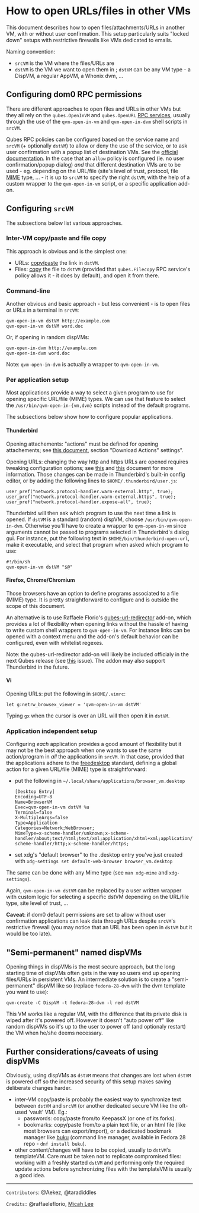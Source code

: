 How to open URLs/files in other VMs
===================================

This document describes how to open files/attachments/URLs in another VM, with or without user confirmation. This setup particularly suits "locked down" setups with restrictive firewalls like VMs dedicated to emails.

Naming convention:

- `srcVM` is the VM where the files/URLs are
- `dstVM` is the VM we want to open them in ; `dstVM` can be any VM type - a DispVM, a regular AppVM, a Whonix dvm, ...


Configuring dom0 RPC permissions
--------------------------------

There are different approaches to open files and URLs in other VMs but they all rely on the `qubes.OpenInVM` and `qubes.OpenURL` [RPC services](https://www.qubes-os.org/doc/qrexec3/#qubes-rpc-services), usually through the use of the `qvm-open-in-vm` and `qvm-open-in-dvm` shell scripts in `srcVM`.

Qubes RPC policies can be configured based on the service name and `srcVM` (+ optionally `dstVM`) to allow or deny the use of the service, or to ask user confirmation with a popup list of destination VMs. See the [official documentation](https://www.qubes-os.org/doc/rpc-policy/).
In the case that an `allow` policy is configured (ie. no user confirmation/popup dialog) *and* that different destination VMs are to be used - eg. depending on the URL/file (site's level of trust, protocol, file [MIME](https://en.wikipedia.org/wiki/Media_type) type, ... - it is up to `srcVM` to specify the right `dstVM`, with the help of a custom wrapper to the `qvm-open-in-vm` script, or a specific application add-on.


Configuring `srcVM`
-------------------

The subsections below list various approaches. 


### Inter-VM copy/paste and file copy ###

This approach is obvious and is the simplest one:

- URLs: [copy/paste](https://www.qubes-os.org/doc/copy-paste/) the link in `dstVM`.
- Files: [copy](https://www.qubes-os.org/doc/copying-files/) the file to `dstVM` (provided that `qubes.Filecopy` RPC service's policy allows it - it does by default), and open it from there.


### Command-line ###

Another obvious and basic approach - but less convenient - is to open files or URLs in a terminal in `srcVM`:

~~~
qvm-open-in-vm dstVM http://example.com
qvm-open-in-vm dstVM word.doc
~~~

Or, if opening in random dispVMs:

~~~
qvm-open-in-dvm http://example.com
qvm-open-in-dvm word.doc
~~~

Note: `qvm-open-in-dvm` is actually a wrapper to `qvm-open-in-vm`.


### Per application setup ###

Most applications provide a way to select a given program to use for opening specific URL/file (MIME) types. We can use that feature to select the `/usr/bin/qvm-open-in-{vm,dvm}` scripts instead of the default programs.

The subsections below show how to configure popular applications.


#### Thunderbird ####

Opening attachements: "actions" must be defined for opening attachements; see [this document](http://kb.mozillazine.org/Actions_for_attachment_file_types), section "Download Actions" settings".

Opening URLs: changing the way http and https URLs are opened requires tweaking configuration options; see [this](http://kb.mozillazine.org/Changing_the_web_browser_invoked_by_Thunderbird) and [this](http://kb.mozillazine.org/Network.protocol-handler.expose-all) document for more information. Those changes can be made in Thunderbird's built-in config editor, or by adding the following lines to `$HOME/.thunderbird/user.js`:

~~~
user_pref("network.protocol-handler.warn-external.http", true);
user_pref("network.protocol-handler.warn-external.https", true);
user_pref("network.protocol-handler.expose-all", true);
~~~

Thunderbird will then ask which program to use the next time a link is opened. If `dstVM` is a standard (random) dispVM, choose `/usr/bin/qvm-open-in-dvm`. Otherwise you'll have to create a wrapper to `qvm-open-in-vm` since arguments cannot be passed to programs selected in Thunderbird's dialog gui. For instance, put the following text in `$HOME/bin/thunderbird-open-url`, make it executable, and select that program when asked which program to use:

~~~
#!/bin/sh
qvm-open-in-vm dstVM "$@"
~~~


#### Firefox, Chrome/Chromium ####

Those browsers have an option to define programs associated to a file (MIME) type. It is pretty straightforward to configure and is outside the scope of this document.

An alternative is to use Raffaele Florio's [qubes-url-redirector](https://github.com/raffaeleflorio/qubes-url-redirector) add-on, which provides a lot of flexibility when opening links without the hassle of having to write custom shell wrappers to `qvm-open-in-vm`. For instance links can be opened with a context menu and the add-on's default behavior can be configured, even with whitelist regexes.

Note: the qubes-url-redirector add-on will likely be included officialy in the next Qubes release (see [this](https://github.com/QubesOS/qubes-issues/issues/3152) issue). The addon may also support Thunderbird in the future.


#### Vi ####

Opening URLs: put the following in `$HOME/.vimrc`:

~~~
let g:netrw_browsex_viewer = 'qvm-open-in-vm dstVM'
~~~

Typing `gx` when the cursor is over an URL will then open it in `dstVM`.


### Application independent setup ###

Configuring *each* application provides a good amount of flexibility but it may not be the best approach when one wants to use the same action/program in *all* the applications in `srcVM`. In that case, provided that the applications adhere to the [freedesktop](https://en.wikipedia.org/wiki/Freedesktop.org) standard, defining a global action for a given URL/file (MIME) type is straightforward:

- put the following in `~/.local/share/applications/browser_vm.desktop`

	~~~
	[Desktop Entry]
	Encoding=UTF-8
	Name=BrowserVM
	Exec=qvm-open-in-vm dstVM %u
	Terminal=false
	X-MultipleArgs=false
	Type=Application
	Categories=Network;WebBrowser;
	MimeType=x-scheme-handler/unknown;x-scheme-handler/about;text/html;text/xml;application/xhtml+xml;application/xml;application/vnd.mozilla.xul+xml;application/rss+xml;application/rdf+xml;image/gif;image/jpeg;image/png;x-scheme-handler/http;x-scheme-handler/https;
	~~~

- set xdg's "default browser" to the .desktop entry you've just created with `xdg-settings set default-web-browser browser_vm.desktop`

The same can be done with any Mime type (see `man xdg-mime` and `xdg-settings`).

Again, `qvm-open-in-vm dstVM` can be replaced by a user written wrapper with custom logic for selecting a specific dstVM depending on the URL/file type, site level of trust, ...

**Caveat**: if dom0 default permissions are set to allow without user confirmation applications can leak data through URLs despite `srcVM`'s restrictive firewall (you may notice that an URL has been open in `dstVM` but it would be too late).


"Semi-permanent" named dispVMs
------------------------------

Opening things in dispVMs is the most secure approach, but the long starting time of dispVMs often gets in the way so users end up opening files/URLs in persistent VMs. An intermediate solution is to create a "semi-permanent" dispVM like so (replace `fedora-28-dvm` with the dvm template you want to use):

~~~
qvm-create -C DispVM -t fedora-28-dvm -l red dstVM
~~~

This VM works like a regular VM, with the difference that its private disk is wiped after it's powered off. However it doesn't "auto power off" like random dispVMs so it's up to the user to power off (and optionaly restart) the VM when he/she deems necessary.


Further considerations/caveats of using dispVMs
-----------------------------------------------

Obviously, using dispVMs as `dstVM` means that changes are lost when `dstVM` is powered off so the increased security of this setup makes saving deliberate changes harder.

- inter-VM copy/paste is probably the easiest way to synchronize text between `dstVM` and `srcVM` (or another dedicated secure VM like the oft-used 'vault' VM). Eg.:
   - passwords: copy/paste from/to KeepassX (or one of its forks).
   - bookmarks: copy/paste from/to a plain text file, or an html file (like most browsers can export/import), or a dedicated bookmark manager like [buku](https://github.com/jarun/Buku) (command line manager, available in Fedora 28 repo - `dnf install buku`).
- other content/changes will have to be copied, usually to `dstVM`'s templateVM. Care must be taken not to replicate compromised files: working with a freshly started `dstVM` and performing only the required update actions before synchronizing files with the templateVM is usually a good idea.

---

`Contributors`: @Aekez, @taradiddles

`Credits:` @raffaeleflorio, [Micah Lee](https://micahflee.com/2016/06/qubes-tip-opening-links-in-your-preferred-appvm/)

